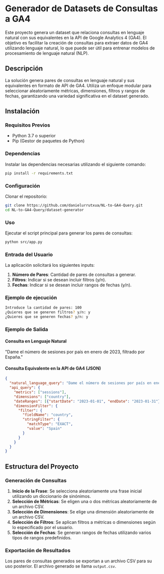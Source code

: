 # Generador de Datasets de Consultas a GA4

Este proyecto genera un dataset que relaciona consultas en lenguaje natural con sus equivalentes en la API de Google Analytics 4 (GA4). El objetivo es facilitar la creación de consultas para extraer datos de GA4 utilizando lenguaje natural, lo que puede ser útil para entrenar modelos de procesamiento de lenguaje natural (NLP).

## Descripción

La solución genera pares de consultas en lenguaje natural y sus equivalentes en formato de API de GA4. Utiliza un enfoque modular para seleccionar aleatoriamente métricas, dimensiones, filtros y rangos de fechas, garantizando una variedad significativa en el dataset generado.

## Instalación

### Requisitos Previos

- Python 3.7 o superior
- Pip (Gestor de paquetes de Python)

### Dependencias

Instalar las dependencias necesarias utilizando el siguiente comando:

```bash
pip install -r requirements.txt
```

### Configuración
Clonar el repositorio:

```bash
git clone https://github.com/danielurrutxua/NL-to-GA4-Query.git
cd NL-to-GA4-Query/dataset-generator
```

### Uso
Ejecutar el script principal para generar los pares de consultas:
```bash
python src/app.py
```

### Entrada del Usuario

La aplicación solicitará los siguientes inputs:

1. **Número de Pares**: Cantidad de pares de consultas a generar.
2. **Filtros**: Indicar si se desean incluir filtros (y/n).
3. **Fechas**: Indicar si se desean incluir rangos de fechas (y/n).

### Ejemplo de ejecución
```bash
Introduce la cantidad de pares: 100
¿Quieres que se generen filtros? y/n: y
¿Quieres que se generen fechas? y/n: y
```

### Ejemplo de Salida

#### Consulta en Lenguaje Natural

"Dame el número de sesiones por país en enero de 2023, filtrado por España."

#### Consulta Equivalente en la API de GA4 (JSON)

```json
{
  "natural_language_query": "Dame el número de sesiones por país en enero de 2023, filtrado por España.",
  "api_query": {
    "metrics": ["sessions"],
    "dimensions": ["country"],
    "dateRanges": [{"startDate": "2023-01-01", "endDate": "2023-01-31"}],
    "dimensionFilter": {
      "filter": {
        "fieldName": "country",
        "stringFilter": {
          "matchType": "EXACT",
          "value": "Spain"
        }
      }
    }
  }
}
```
## Estructura del Proyecto

### Generación de Consultas

1. **Inicio de la Frase**: Se selecciona aleatoriamente una frase inicial utilizando un diccionario de sinónimos.
2. **Selección de Métricas**: Se eligen una o dos métricas aleatoriamente de un archivo CSV.
3. **Selección de Dimensiones**: Se elige una dimensión aleatoriamente de un archivo CSV.
4. **Selección de Filtros**: Se aplican filtros a métricas o dimensiones según lo especificado por el usuario.
5. **Selección de Fechas**: Se generan rangos de fechas utilizando varios tipos de rangos predefinidos.

### Exportación de Resultados

Los pares de consultas generados se exportan a un archivo CSV para su uso posterior. El archivo generado se llama `output.csv`.



